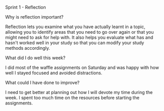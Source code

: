Sprint 1 - Reflection

Why is reflection important?

Reflection lets you examine what you have actually learnt in a topic, allowing you to identify areas that you need to go over again or that you might need to ask for help with. It also helps you evaluate what has and hasn't worked well in your study so that you can modify your study methods accordingly.

What did I do well this week?

I did most of the waffle assignments on Saturday and was happy with how well I stayed focused and avoided distractions.

What could I have done to improve?

I need to get better at planning out how I will devote my time during the week. I spent too much time on the resources before starting the assignments.
